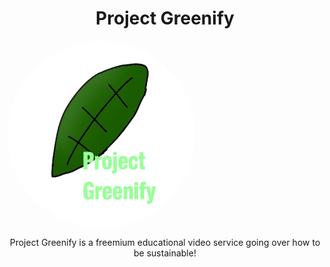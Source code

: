 <h1 align="center">
  Project Greenify
</h1>
<img src="images/logo.png" align="center" style="border-radius: 5cm;" width="300" height="300">
<p align="center">
Project Greenify is a freemium educational video service going over how to be sustainable!
</p>
